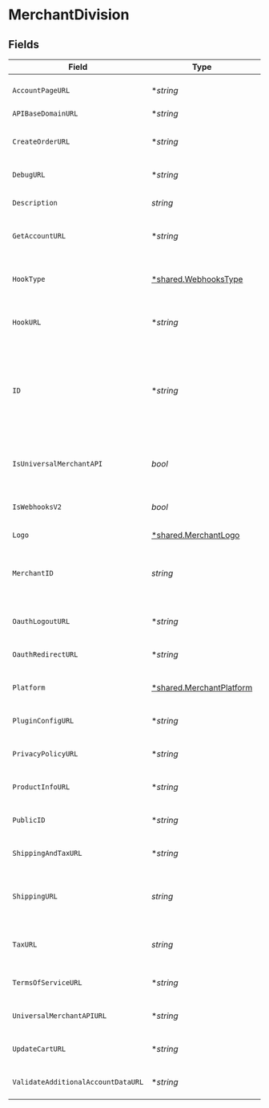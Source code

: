 # MerchantDivision


## Fields

| Field                                                                                                                                                                                                                                                                     | Type                                                                                                                                                                                                                                                                      | Required                                                                                                                                                                                                                                                                  | Description                                                                                                                                                                                                                                                               | Example                                                                                                                                                                                                                                                                   |
| ------------------------------------------------------------------------------------------------------------------------------------------------------------------------------------------------------------------------------------------------------------------------- | ------------------------------------------------------------------------------------------------------------------------------------------------------------------------------------------------------------------------------------------------------------------------- | ------------------------------------------------------------------------------------------------------------------------------------------------------------------------------------------------------------------------------------------------------------------------- | ------------------------------------------------------------------------------------------------------------------------------------------------------------------------------------------------------------------------------------------------------------------------- | ------------------------------------------------------------------------------------------------------------------------------------------------------------------------------------------------------------------------------------------------------------------------- |
| `AccountPageURL`                                                                                                                                                                                                                                                          | **string*                                                                                                                                                                                                                                                                 | :heavy_minus_sign:                                                                                                                                                                                                                                                        | The URL provided by the merchant for the account page.                                                                                                                                                                                                                    | https://mystore.com/account                                                                                                                                                                                                                                               |
| `APIBaseDomainURL`                                                                                                                                                                                                                                                        | **string*                                                                                                                                                                                                                                                                 | :heavy_minus_sign:                                                                                                                                                                                                                                                        | N/A                                                                                                                                                                                                                                                                       | https://apibasedomainurl.com                                                                                                                                                                                                                                              |
| `CreateOrderURL`                                                                                                                                                                                                                                                          | **string*                                                                                                                                                                                                                                                                 | :heavy_minus_sign:                                                                                                                                                                                                                                                        | The endpoint URL provided by the merchant to Bolt for creating orders. **Nullable** for Transactions Details.                                                                                                                                                             | https://mystore.com/api/v1/create_order                                                                                                                                                                                                                                   |
| `DebugURL`                                                                                                                                                                                                                                                                | **string*                                                                                                                                                                                                                                                                 | :heavy_minus_sign:                                                                                                                                                                                                                                                        | The endpoint URL provided by the merchant for debugging.                                                                                                                                                                                                                  | https://mystore.com/v1/debug                                                                                                                                                                                                                                              |
| `Description`                                                                                                                                                                                                                                                             | *string*                                                                                                                                                                                                                                                                  | :heavy_check_mark:                                                                                                                                                                                                                                                        | The description of the merchant division. **Nullable** for Transactions Details.                                                                                                                                                                                          | Storefront for employees only.                                                                                                                                                                                                                                            |
| `GetAccountURL`                                                                                                                                                                                                                                                           | **string*                                                                                                                                                                                                                                                                 | :heavy_minus_sign:                                                                                                                                                                                                                                                        | The endpoint URL provided by the merchant to fetch accounts.                                                                                                                                                                                                              | https://mystore.com/api/v1/account_get                                                                                                                                                                                                                                    |
| `HookType`                                                                                                                                                                                                                                                                | [*shared.WebhooksType](../../../pkg/models/shared/webhookstype.md)                                                                                                                                                                                                        | :heavy_minus_sign:                                                                                                                                                                                                                                                        | [Webhook events](https://help.bolt.com/developers/guides/webhooks/#transaction-hook-types) that trigger a notification to the URL.  **Note**:`newsletter_subscription` is only for merchant use cases.<br/>                                                               | pending                                                                                                                                                                                                                                                                   |
| `HookURL`                                                                                                                                                                                                                                                                 | **string*                                                                                                                                                                                                                                                                 | :heavy_minus_sign:                                                                                                                                                                                                                                                        | The endpoint URL provided by the merchant to send webhooks.                                                                                                                                                                                                               | https://mystore.com/api/v1/hooks                                                                                                                                                                                                                                          |
| `ID`                                                                                                                                                                                                                                                                      | **string*                                                                                                                                                                                                                                                                 | :heavy_minus_sign:                                                                                                                                                                                                                                                        | The unique ID associated to the merchant's Bolt Account division; Merchants can have different divisions to suit multiple use cases (storefronts, pay-by-link, phone order processing). You can view and switch between these divisions from the Bolt Merchant Dashboard. | 4ab56ad7865ada4ad32                                                                                                                                                                                                                                                       |
| `IsUniversalMerchantAPI`                                                                                                                                                                                                                                                  | *bool*                                                                                                                                                                                                                                                                    | :heavy_check_mark:                                                                                                                                                                                                                                                        | Defines whether or not the Universal API method is in use. **Nullable** for Transactions Details.                                                                                                                                                                         | true                                                                                                                                                                                                                                                                      |
| `IsWebhooksV2`                                                                                                                                                                                                                                                            | *bool*                                                                                                                                                                                                                                                                    | :heavy_check_mark:                                                                                                                                                                                                                                                        | Defines whether or not the second version of Bolt's webhooks is in use. **Nullable** for Transactions Details.                                                                                                                                                            | true                                                                                                                                                                                                                                                                      |
| `Logo`                                                                                                                                                                                                                                                                    | [*shared.MerchantLogo](../../../pkg/models/shared/merchantlogo.md)                                                                                                                                                                                                        | :heavy_minus_sign:                                                                                                                                                                                                                                                        | N/A                                                                                                                                                                                                                                                                       |                                                                                                                                                                                                                                                                           |
| `MerchantID`                                                                                                                                                                                                                                                              | *string*                                                                                                                                                                                                                                                                  | :heavy_check_mark:                                                                                                                                                                                                                                                        | The unique ID for the merchant's Bolt account. A merchant account contains many merchant divisions. **Nullable** for Transactions Details.                                                                                                                                | 4ab56ad7865ada4ad32                                                                                                                                                                                                                                                       |
| `OauthLogoutURL`                                                                                                                                                                                                                                                          | **string*                                                                                                                                                                                                                                                                 | :heavy_minus_sign:                                                                                                                                                                                                                                                        | The endpoint URL provided by the merchant for logging out of OAuth accounts.                                                                                                                                                                                              | https://mystore.com/api/v1/oauth_logout                                                                                                                                                                                                                                   |
| `OauthRedirectURL`                                                                                                                                                                                                                                                        | **string*                                                                                                                                                                                                                                                                 | :heavy_minus_sign:                                                                                                                                                                                                                                                        | The endpoint URL provided by the merchant for OAuth redirects.                                                                                                                                                                                                            | https://mystore.com/api/v1/oauth_redirect                                                                                                                                                                                                                                 |
| `Platform`                                                                                                                                                                                                                                                                | [*shared.MerchantPlatform](../../../pkg/models/shared/merchantplatform.md)                                                                                                                                                                                                | :heavy_minus_sign:                                                                                                                                                                                                                                                        | The type of platform being used for this merchant division.                                                                                                                                                                                                               | big_commerce                                                                                                                                                                                                                                                              |
| `PluginConfigURL`                                                                                                                                                                                                                                                         | **string*                                                                                                                                                                                                                                                                 | :heavy_minus_sign:                                                                                                                                                                                                                                                        | The endpoint URL provided by the merchant for checking plugin configuration details.                                                                                                                                                                                      | https://mystore.com/api/v1/plugin_config                                                                                                                                                                                                                                  |
| `PrivacyPolicyURL`                                                                                                                                                                                                                                                        | **string*                                                                                                                                                                                                                                                                 | :heavy_minus_sign:                                                                                                                                                                                                                                                        | The endpoint URL provided by the merchant for providing a unique privacy policy.                                                                                                                                                                                          | https://mystore.com/api/v1/privacy                                                                                                                                                                                                                                        |
| `ProductInfoURL`                                                                                                                                                                                                                                                          | **string*                                                                                                                                                                                                                                                                 | :heavy_minus_sign:                                                                                                                                                                                                                                                        | The endpoint URL provided by the merchant for checking product details.                                                                                                                                                                                                   | https://mystore.com/api/v1/product_details                                                                                                                                                                                                                                |
| `PublicID`                                                                                                                                                                                                                                                                | **string*                                                                                                                                                                                                                                                                 | :heavy_minus_sign:                                                                                                                                                                                                                                                        | The unique public ID for one of the merchant's store division.                                                                                                                                                                                                            | 4ab56ad7865ada4ad32                                                                                                                                                                                                                                                       |
| `ShippingAndTaxURL`                                                                                                                                                                                                                                                       | **string*                                                                                                                                                                                                                                                                 | :heavy_minus_sign:                                                                                                                                                                                                                                                        | The endpoint URL provided by the merchant to Bolt for shipping and tax calculations.                                                                                                                                                                                      | https://mystore.com/api/v1/shipping_and_tax                                                                                                                                                                                                                               |
| `ShippingURL`                                                                                                                                                                                                                                                             | *string*                                                                                                                                                                                                                                                                  | :heavy_check_mark:                                                                                                                                                                                                                                                        | The endpoint URL provided by the merchant to Bolt for shipping calculations. **Nullable** for Transactions Details.                                                                                                                                                       | https://mystore.com/api/v1/shipping                                                                                                                                                                                                                                       |
| `TaxURL`                                                                                                                                                                                                                                                                  | *string*                                                                                                                                                                                                                                                                  | :heavy_check_mark:                                                                                                                                                                                                                                                        | The endpoint URL provided by the merchant to Bolt for tax calculations. **Nullable** for Transactions Details.                                                                                                                                                            | https://mystore.com/api/v1/tax                                                                                                                                                                                                                                            |
| `TermsOfServiceURL`                                                                                                                                                                                                                                                       | **string*                                                                                                                                                                                                                                                                 | :heavy_minus_sign:                                                                                                                                                                                                                                                        | The endpoint URL provided by the merchant for providing unique terms of service.                                                                                                                                                                                          | https://mystore.com/api/v1/terms                                                                                                                                                                                                                                          |
| `UniversalMerchantAPIURL`                                                                                                                                                                                                                                                 | **string*                                                                                                                                                                                                                                                                 | :heavy_minus_sign:                                                                                                                                                                                                                                                        | The endpoint URL provided by the merchant to access their universal API.                                                                                                                                                                                                  | https://mystore.com/api/bolt_universal                                                                                                                                                                                                                                    |
| `UpdateCartURL`                                                                                                                                                                                                                                                           | **string*                                                                                                                                                                                                                                                                 | :heavy_minus_sign:                                                                                                                                                                                                                                                        | The endpoint URL provided by the merchant to Bolt to pass cart updates.                                                                                                                                                                                                   | https://mystore.com/api/v1/cart_update                                                                                                                                                                                                                                    |
| `ValidateAdditionalAccountDataURL`                                                                                                                                                                                                                                        | **string*                                                                                                                                                                                                                                                                 | :heavy_minus_sign:                                                                                                                                                                                                                                                        | The endpoint URL provided by the merchant for validating additional account data.                                                                                                                                                                                         | https://mystore.com/api/v1/account_validate                                                                                                                                                                                                                               |